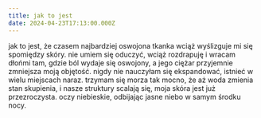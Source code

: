 ```yaml
---
title: jak to jest
date: 2024-04-23T17:13:00.000Z
---
```

jak to jest, że czasem najbardziej oswojona tkanka wciąż wyślizguje mi się spomiędzy skóry. nie umiem się oduczyć, wciąż rozdrapuję i wracam dłońmi tam, gdzie ból wydaje się oswojony, a jego ciężar przyjemnie zmniejsza moją objętość. nigdy nie nauczyłam się ekspandować, istnieć w wielu miejscach naraz. trzymam się morza tak mocno, że aż woda zmienia stan skupienia, i nasze struktury scalają się, moja skóra jest już przezroczysta. oczy niebieskie, odbijając jasne niebo w samym środku nocy.
